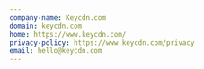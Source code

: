 ```yaml
---
company-name: Keycdn.com
domain: keycdn.com
home: https://www.keycdn.com/
privacy-policy: https://www.keycdn.com/privacy
email: hello@keycdn.com
---
```




